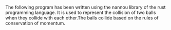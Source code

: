 The following program has been written using the nannou library of the rust programming language.
It is used to represent the collision of two balls when they collide with each other.The balls collide based on the rules of conservation of momentum.